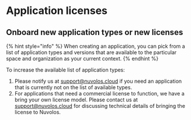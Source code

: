 # Application licenses

## Onboard new application types or new licenses

{% hint style="info" %}
When creating an application, you can pick from a list of application types and versions that are available to the particular space and organization as your current context.
{% endhint %}

To increase the available list of application types:

1. Please notify us at [support@nuvolos.cloud](mailto:support@nuvolos.cloud) if you need an application that is currently not on the list of available types.
2. For applications that need a commercial license to function, we have a bring your own license model. Please contact us at [support@nuvolos.cloud](mailto:support@nuvolos.cloud) for discussing technical details of bringing the license to Nuvolos.

